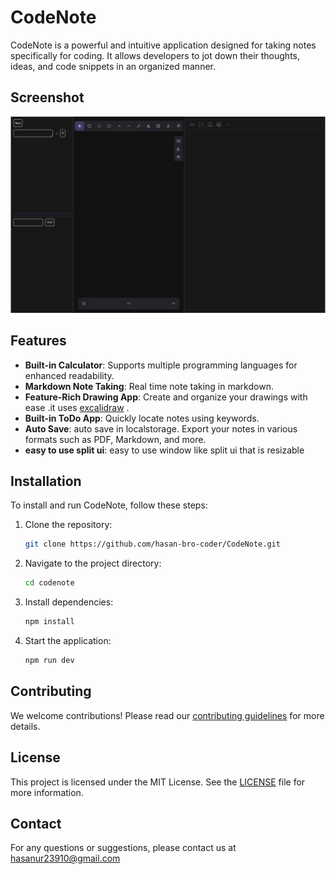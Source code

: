 # CodeNote

CodeNote is a powerful and intuitive application designed for taking notes specifically for coding. It allows developers to jot down their thoughts, ideas, and code snippets in an organized manner.

## Screenshot

![Screenshot](./public/screenshot.png)

## Features


- **Built-in Calculator**: Supports multiple programming languages for enhanced readability.
- **Markdown Note Taking**: Real time note taking in markdown.
- **Feature-Rich Drawing App**: Create and organize your drawings with ease .it uses [excalidraw](https://excalidraw.com/) .
- **Built-in ToDo App**: Quickly locate notes using keywords.
- **Auto Save**: auto save in localstorage. Export your notes in various formats such as PDF, Markdown, and more.
- **easy to use split ui**: easy to use window like split ui that is resizable

## Installation

To install and run CodeNote, follow these steps:

1. Clone the repository:
    ```bash
    git clone https://github.com/hasan-bro-coder/CodeNote.git
    ```
2. Navigate to the project directory:
    ```bash
    cd codenote
    ```
3. Install dependencies:
    ```bash
    npm install
    ```
4. Start the application:
    ```bash
    npm run dev
    ```


## Contributing

We welcome contributions! Please read our [contributing guidelines](CONTRIBUTING.md) for more details.

## License

This project is licensed under the MIT License. See the [LICENSE](LICENSE) file for more information.

## Contact

For any questions or suggestions, please contact us at hasanur23910@gmail.com
